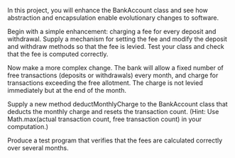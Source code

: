 In this project, you will enhance the BankAccount class and see how abstraction and encapsulation enable evolutionary changes to software.

Begin with a simple enhancement: charging a fee for every deposit and withdrawal. Supply a mechanism for setting the fee and modify the deposit and withdraw methods so that the fee is levied. Test your class and check that the fee is computed correctly.

Now make a more complex change. The bank will allow a fixed number of free transactions (deposits or withdrawals) every month, and charge for transactions exceeding the free allotment. The charge is not levied immediately but at the end of the month.

Supply a new method deductMonthlyCharge to the BankAccount class that deducts the monthly charge and resets the transaction count. (Hint: Use Math.max(actual transaction count, free transaction count) in your computation.)

Produce a test program that verifies that the fees are calculated correctly over several months.
